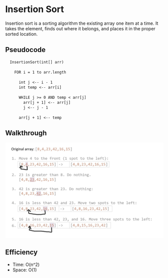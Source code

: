 # Insertion Sort

Insertion sort is a sorting algorithm the existing array one item at a time. It takes the element, finds out where it belongs, and places it in the proper sorted location.

## Pseudocode

```
  InsertionSort(int[] arr)

    FOR i = 1 to arr.length

      int j <-- i - 1
      int temp <-- arr[i]

      WHILE j >= 0 AND temp < arr[j]
        arr[j + 1] <-- arr[j]
        j <-- j - 1

      arr[j + 1] <-- temp
```

## Walkthrough

![Find Max Binary Tree](../../../assets/insertion-sort-blog.jpg)

## Efficiency
- Time: O(n^2)
- Space: O(1)